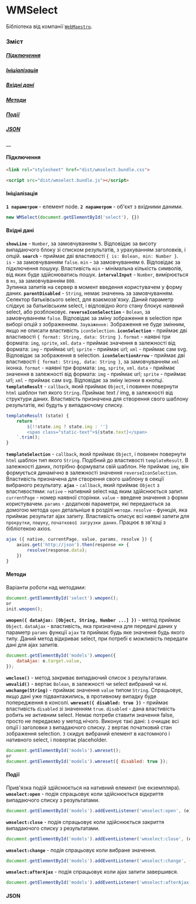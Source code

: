 # WMSelect
Бібліотека від компанії [`WebMaestro`](https://webmaestro.com.ua/).
### Зміст
##### [Підключення](#include)
##### [Ініціалізація](#init)
##### [Вхідні дані](#data)
##### [Методи](#methods)
##### [Події](#events)
##### [JSON](#json)
__

#### Підключення <a name="include"></a>
```html
<link rel="stylesheet" href="dist/wmselect.bundle.css">
 ```

```html
<script src="dist/wmselect.bundle.js"></script>
 ```
#### Ініціалізація <a name="init"></a>
**`1 параметром`** - елемент node.
**`2 параметром`** - об'єкт з вхідними даними.
```js
new WMSelect(document.getElementById('select'), {})
```
#### Вхідні дані <a name="data"></a>
**`showLine`** - `Number`, за замовчуванням `5`.
Відповідає за висоту випадаючого блоку зі списком результатів, з урахуванням заголовків, і опцій.
**`search`** - приймає дві властивості `{ is: Bolean, min: Number }`.  
`is` - за замовчуванням `false`.
`min` - за замовчуванням `0`.
Відповідає за підключення пошуку.
Властивість `min` - мінімальна кількість символів, від яких буде здійснюватись пошук.
**`intervalInput`** - `Number`, вимірюється в `ms`, за замовчуванням `800`.  
Зупинка запитів на сервер в момент введення користувачем у форму даних.
**`parentDisabled`** - `String`, немає значеннь за замовчуванням. 
Селектор батьківсього select, для взаємозв'язку. 
Даний параметр слідкує за батьківським select, і відповідно його стану блокує наявний select, або розблоковує.
**`reverseIconSelection`** - `Bolean`, за замовчуванням `false`.
Відповідає за зміну зображення в selection при виборі опцій з зображенням. 
`Зауваження:`
Зображення не буде змінним, якщо не описати властивість `iconSelection`.
**`iconSelection`** - приймає дві властивості `{ format: String, data: String }`.
`format` - наявні три формата: `img`, `sprite`, `xml`.
`data` - приймає значення в залежності від формата: `img` - приймає url; `sprite` - приймає url; `xml` - приймає сам svg.
Відповідає за зображення в selection.
**`iconSelectionArrow`** - приймає дві властивості `{ format: String, data: String }`, за замовчуванням `xml` іконка.
`format` - наявні три формата: `img`, `sprite`, `xml`.
`data` - приймає значення в залежності від формата: `img` - приймає url; `sprite` - приймає url; `xml` - приймає сам svg.
Відповідає за зміну іконки в кнопці.
**`templateResult`** - `callback`, який приймає `Object`, і повинен повернути `html` шаблон тип якого `String`.
Приймає text / img, в залежності від структури даних.
Властивість призначена для створення свого шаблону результатів, які будуть у випадаючому списку.
```js
templateResult (state) {
    return `
        ${!!state.img ? state.img : ''}
        <span class="static-text">${state.text}</span>
    `.trim();
}
```
**`templateSelection`** - `callback`, який приймає `Object`, і повинен повернути `html` шаблон тип якого `String`. Подібний до
 властивості `templateResult`.
В залежності даних, потрібно формувати свій шаблон. Не приймає `img`, він формується динамічно в залежності значення
 `reverseIconSelection`.
Властивість призначена для створення свого шаблону в секції вибраного результату.
**`ajax`** - `callback`, який приймає `Object` з властивостями:
`native` - нативний select над яким здійснюється запит.
`currentPage` - номер наявної сторінки.
`value` - введене значення з форми користувачем.
`params` - додаткові параметри, які передаються за домогою метода `open` детальніше в розділі `методи`.
`resolve` - функція, яка приймає результат ajax запиту.
 Властивість описує всі наявні запити для `прокрутки`,  `пошуку`, `початкової загрузки даних`. Працює в зв'язці з бібліотекою axios.
```js
ajax ({ native, currentPage, value, params, resolve }) {
    axios.get('http://json').then(response => {
        resolve(response.data);
    })
}
```
#### Методи <a name="methods"></a>
Варіанти роботи над методами:
```js
document.getElementById('select').wmopen();
or
init.wmopen();
```
**`wmopen({ dataAjax: [Object, String, Number ...] })`** - метод приймає `Object`. 
`dataAjax` - властивість, яка призначена для передачі даних у параметр `params` функції `ajax` та приймає будь яке значення будь якого типу. 
Даний метод відкриває select, при потребі є можливість передати дані для ajax запитів.
```js
document.getElementById('models').wmopen({
    dataAjax: e.target.value,
});
```
**`wmclose()`** - метод закриває випадаючий список з результатами.
**`wmvalid()`** - вертає `Bolean`, в залежності чи select вибраний чи ні.
**`wmchange(String)`** - приймає значення `value` типом `String`.
Спрацьовує, якщо дані уже підвантажились, в противному випадку буде попередження в консолі.
**`wmreset({ disabled: true })`** - приймає властивість `disabled` зі значенням `true`.
`disabled` - дана властивість робить не активним select. Немає потреби ставити значення false, просто не передаємо у метод нічого.
Виконує такі дані:
`1` очищає всі опції і заголовки з випадаючого списку.
`2` вертає початковий стан зображення selection.
`3` скидує вибраний елемент в кастомного і нативного select, і повертає placeholder.
```js
document.getElementById('models').wmreset();
or
document.getElementById('models').wmreset({ disabled: true });
```
#### Події <a name="events"></a>
Прив'язка подій здійснюється на нативний елемент (не екземпляра).
**`wmselect:open`** - подія спрацьовує коли здійснюється відкриття випадаючого списку з результатами.
```js
document.getElementById('models').addEventListener('wmselect:open', (e) => { })
```
**`wmselect:close`** - подія спрацьовує коли здійснюється закриття випадаючого списку з результатами.
```js
document.getElementById('models').addEventListener('wmselect:close', (e) => { })
```
**`wmselect:change`** - подія спрацьовує коли вибране значення.
```js
document.getElementById('models').addEventListener('wmselect:change', (e) => { })
```
**`wmselect:afterAjax`** - подія спрацьовує коли ajax запити завершився.
```js
document.getElementById('models').addEventListener('wmselect:afterAjax', (e) => { })
```
#### JSON <a name="json"></a>

